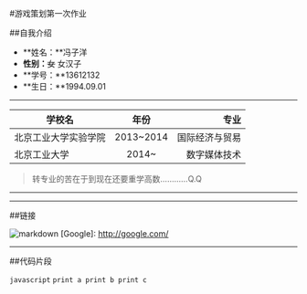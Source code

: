 #游戏策划第一次作业

##自我介绍

* **姓名：**冯子洋
* **性别：**~~女~~ 女汉子
* **学号：**13612132
* **生日：**1994.09.01

* * *

| 学校名                    | 年份            | 专业           |
| ------------------------- |:---------------:| --------------:|
| 北京工业大学实验学院      | 2013~2014       | 国际经济与贸易 |
| 北京工业大学              | 2014~           | 数字媒体技术   |
> 转专业的苦在于到现在还要重学高数…………Q.Q

* * *



* * *

##链接

![markdown](http://mouapp.com/Mou_128.png)
[Google]: http://google.com/

* * *

##代码片段

`javascript`
`
print a
print b
print c
`





